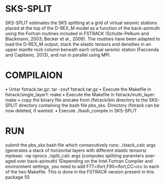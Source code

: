 # SKS-SPLIT
SKS-SPLIT estimates the SKS splitting at a grid of virtual seismic stations placed at the top of the D-REX_M model as a function of the back-azimuth using the Fortran routines included in FSTRACK (Schulte-Pelkum and Blackmann, 2003; Becker et al., 2006). The routines have been adapted to load the D-REX_M output, stack the elastic tensors and densities in an upper mantle rock column beneath each virtual seismic station (Faccenda and Capitanio, 2013), and run in parallel using MPI.

# COMPILAION

• Untar fstrack.tar.gz: tar -zxvf fstrack.tar.gz
• Execute the Makefile in fstrack/single_layer1: make
• Execute the Makefile in fstrack/multi_layer: make
• copy the binary file anicake from /fstrack/bin directory to the SKS-SPLIT
directory containing the bash file pbs_sks. Directory /fstrack can be now
deleted, if wanted.
• Execute ./bash_compile in SKS-SPLIT

# RUN 
submit the pbs_sks bash file which consecutively runs:
./stack_calc args (generates a stack of horizontal layers with different elastic
tensors)
mpiexec -np nprocs ./split_calc args (computes splitting paramters aver-
aged over back-azimuth)
1Depending on the Intel Fortran Compiler and environment settings, you need to add
F77=ifort,F90=ifort,CC=icc to each of the two Makefile. This is done in the FSTRACK version
present in this package
55
